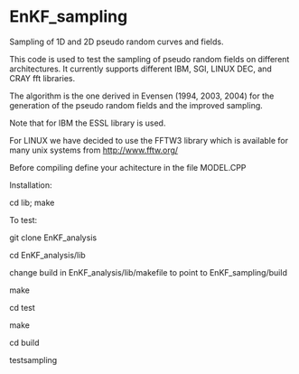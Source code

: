 # EnKF_sampling
Sampling of 1D and 2D pseudo random  curves and fields.


This code is used to test the sampling of pseudo random fields
on different architectures.  It currently supports different IBM,
SGI, LINUX DEC, and CRAY fft libraries.

The algorithm is the one derived in Evensen (1994, 2003, 2004) for
the generation of the pseudo random fields and the improved sampling.

Note that for IBM the ESSL library is used.

For LINUX we have decided to use the FFTW3 library which is 
available for many unix systems from http://www.fftw.org/

Before compiling define your achitecture in the file MODEL.CPP

Installation:

   cd lib; make

To test: 

   git clone EnKF_analysis

   cd EnKF_analysis/lib

   change build in EnKF_analysis/lib/makefile to point to EnKF_sampling/build

   make
   
   cd test

   make

   cd build
   
   testsampling


